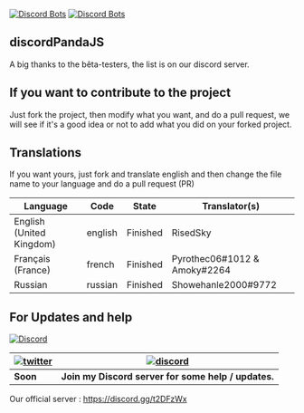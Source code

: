 [![Discord Bots](https://discordbots.org/api/widget/status/408697648216932372.svg)](https://discordbots.org/bot/408697648216932372)
[![Discord Bots](https://discordbots.org/api/widget/servers/408697648216932372.svg)](https://discordbots.org/bot/408697648216932372)


## discordPandaJS

A big thanks to the bêta-testers, the list is on our discord server.

## If you want to contribute to the project

Just fork the project, then modify what you want, and do a pull request, we will see if it's a good idea or not to add what you did on your forked project.

## Translations
If you want yours, just fork and translate english and then change the file name to your language and do a pull request (PR)

Language                              | Code    | State      | Translator(s)
--------------------------------------|---------|------------|------------------------------------------------
English (United Kingdom)              | english | Finished   | RisedSky
Français (France)                     | french  | Finished   | Pyrothec06#1012 & Amoky#2264
Russian                               | russian | Finished   | Showehanle2000#9772

## For Updates and help

[![Discord](https://discordapp.com/api/guilds/412262889156771842/widget.png)](https://discord.gg/t2DFzWx)

| [![twitter](https://cdn.discordapp.com/attachments/155726317222887425/252192520094613504/twiter_banner.JPG)](https://twitter.com/) | [![discord](https://cdn.discordapp.com/attachments/266240393639755778/281920766490968064/discord.png)](https://discord.gg/t2DFzWx) |
| --- | --- |
| **Soon** | **Join my Discord server for some help / updates.** |

Our official server : https://discord.gg/t2DFzWx